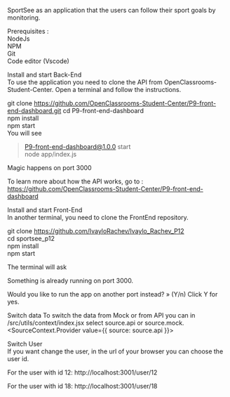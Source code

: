 SportSee as an application that the users can follow their sport goals by monitoring.

Prerequisites :                                                                                                                        
NodeJs                                                                                                                                 
NPM                                                                                                                                     
Git                                                                                                                                   
Code editor (Vscode)                                                                                                                   

Install and start Back-End                                                                                                                                                                                                                            
To use the application you need to clone the API from OpenClassrooms-Student-Center. Open a terminal and follow the instructions.

git clone https://github.com/OpenClassrooms-Student-Center/P9-front-end-dashboard.git
cd P9-front-end-dashboard                                                                                                           
npm install                                                                                                                             
npm start                                                                                                                          
You will see                                                                                                                           

> P9-front-end-dashboard@1.0.0 start                                                                                                   
> node app/index.js                                                                                                                    

Magic happens on port 3000

To learn more about how the API works, go to : https://github.com/OpenClassrooms-Student-Center/P9-front-end-dashboard

Install and start Front-End                                                                                                            
In another terminal, you need to clone the FrontEnd repository.

git clone https://github.com/IvayloRachev/Ivaylo_Rachev_P12                                                                          
cd sportsee_p12                                                                                                                      
npm install                                                                                                                           
npm start                                                                                                                            

The terminal will ask                                                                                                                 

Something is already running on port 3000.

Would you like to run the app on another port instead? » (Y/n)
Click Y for yes.                                                                                                                       

Switch data
To switch the data from Mock or from API you can in /src/utils/context/index.jsx select source.api or source.mock.
<SourceContext.Provider value={{ source: source.api }}>                                                                               

Switch User                                                                                                                         
If you want change the user, in the url of your browser you can choose the user id.                                                   

For the user with id 12: http://localhost:3001/user/12                                                                                

For the user with id 18: http://localhost:3001/user/18                                                                                
